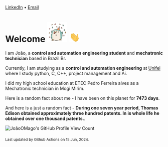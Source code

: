 [LinkedIn](https://www.linkedin.com/in/joão-pedro-gozzoli-b95641301/) &bull;
[Email](joaopedrogozzoli@gmail.com)

# Welcome <img src="happy.gif" height="64px" /> <img src="wave.gif" height="32px" />

I am João, a  **control and automation engineering student** and **mechatronic technician** based in Brazil Br.

Currently, I am studying as a **control and automation engineering** at [Unifei](https://unifei.edu.br) where I study python, C, C++, project management and Ai.

I did my high school education at ETEC Pedro Ferreira alves as a Mechatronic technician in Mogi Mirim.

Here is a random fact about me - I have been on this planet for **7473 days**.

And here is a just a random fact -  **During one seven year period, Thomas Edison obtained approximately three hundred patents. In is whole life he obtained over one thousand patents.**.

![JoãoOMago's GitHub Profile View Count](https://komarev.com/ghpvc/?username=JoaoOMago)

<sub>Last updated by Github Actions on 15 Jun, 2024.</sub>
